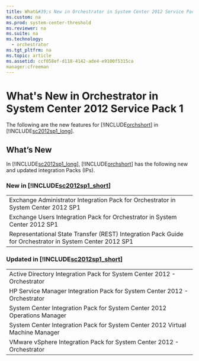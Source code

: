 ```yaml
---
title: What&#39;s New in Orchestrator in System Center 2012 Service Pack 1
ms.custom: na
ms.prod: system-center-threshold
ms.reviewer: na
ms.suite: na
ms.technology: 
  - orchestrator
ms.tgt_pltfrm: na
ms.topic: article
ms.assetid: ccf058ef-d118-4142-ade4-e9100f5315ca
manager:cfreeman
---
```

# What&#39;s New in Orchestrator in System Center 2012 Service Pack 1
The following are the new features for [!INCLUDE[orchshort](../../om/manage/includes/orchshort_md.md)] in [!INCLUDE[sc2012sp1_long](../../om/manage/includes/sc2012sp1_long_md.md)].  
  
## What’s New  
In [!INCLUDE[sc2012sp1_long](../../om/manage/includes/sc2012sp1_long_md.md)], [!INCLUDE[orchshort](../../om/manage/includes/orchshort_md.md)] has the following new and updated integration Packs \(IPs\).  
  
### New in [!INCLUDE[sc2012sp1_short](../../om/manage/includes/sc2012sp1_short_md.md)]  
  
||  
|-|  
|Exchange Administrator Integration Pack for Orchestrator in System Center 2012 SP1|  
|Exchange Users Integration Pack for Orchestrator in System Center 2012 SP1|  
|Representational State Transfer \(REST\) Integration Pack Guide for Orchestrator in System Center 2012 SP1|  
  
### Updated in [!INCLUDE[sc2012sp1_short](../../om/manage/includes/sc2012sp1_short_md.md)]  
  
||  
|-|  
|Active Directory Integration Pack for System Center 2012 \- Orchestrator|  
|HP Service Manager Integration Pack for System Center 2012 \- Orchestrator|  
|System Center Integration Pack for System Center 2012 Operations Manager|  
|System Center Integration Pack for System Center 2012 Virtual Machine Manager|  
|VMware vSphere Integration Pack for System Center 2012 \- Orchestrator|  
  
